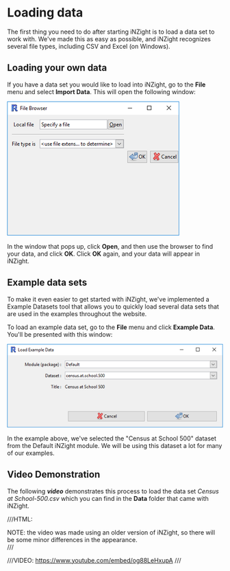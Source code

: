 # Loading data

The first thing you need to do after starting iNZight is to load a data set to work with. We've made this as easy as possible, and iNZight recognizes several file types, including CSV and Excel (on Windows).

## Loading your own data

If you have a data set you would like to load into iNZight, go to the __File__ menu
and select __Import Data__. This will open the following window:

![Load data into iNZight](../../img/user_guides/basics/2_load_data.png)


In the window that pops up, click __Open__, and then use the browser to find your data, and click __OK__.
Click __OK__ again, and your data will appear in iNZight.


## Example data sets

To make it even easier to get started with iNZight, we've implemented a Example Datasets tool that allows you to quickly load several data sets that are used in the examples throughout the website.

To load an example data set, go to the __File__ menu and click __Example Data__. You'll be presented with this window:

![Load example data into iNZight](../../img/user_guides/basics/3_load_examples.png)

In the example above, we've selected the "Census at School 500" dataset from the Default iNZight module. We will be using this dataset a lot for many of our examples.


## Video Demonstration

The following ___video___ demonstrates this process to load the data set
_Census at School-500.csv_ which you can find in the __Data__ folder
that came with iNZight.

///HTML: 
<div class="note">NOTE: the video was made using an older version of iNZight, so there will be some minor differences in the appearance.</div>
///

///VIDEO: https://www.youtube.com/embed/og88LeHxupA ///
